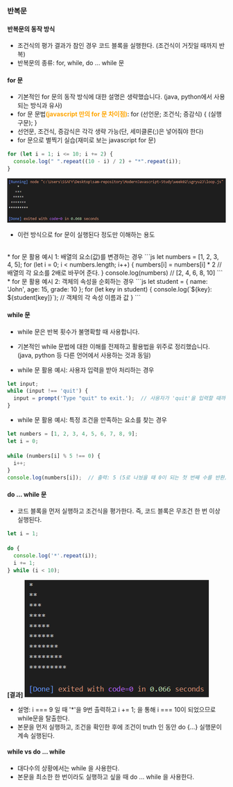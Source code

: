 ### 반복문
#### 반복문의 동작 방식
  * 조건식의 평가 결과가 참인 경우 코드 블록을 실행한다. (조건식이 거짓일 때까지 반복)
  * 반복문의 종류: for, while, do ... while 문

#### for 문
  * 기본적인 for 문의 동작 방식에 대한 설명은 생략했습니다. (java, python에서 사용되는 방식과 유사)
  * for 문 문법<strong style="color:orange">(javascript 만의 for 문 차이점)</strong>: for (선언문; 조건식; 증감식) { (실행 구문); }
  * 선언문, 조건식, 증감식은 각각 생략 가능(단, 세미클론(;)은 넣어줘야 한다)
  * for 문으로 별찍기 실습(재미로 보는 javascript for 문)
  ```js
  for (let i = 1; i <= 10; i += 2) {
    console.log(" ".repeat((10 - i) / 2) + "*".repeat(i));
  }
  ```
  ![image](./image.png)
  * 이런 방식으로 for 문이 실행된다 정도만 이해하는 용도
  <br>
  * for 문 활용 예시 1: 배열의 요소(값)를 변경하는 경우
  ```js
  let numbers = [1, 2, 3, 4, 5];
  for (let i = 0; i < numbers.length; i++) {
    numbers[i] = numbers[i] * 2  // 배열의 각 요소를 2배로 바꾸어 준다.
  }
  console.log(numbers)  // [2, 4, 6, 8, 10]
  ```
  * for 문 활용 예시 2: 객체의 속성을 순회하는 경우
  ```js
  let student = {
    name: 'John',
    age: 15,
    grade: 10
  };
  for (let key in student) {
    console.log(`${key}: ${student[key]}`);  // 객체의 각 속성 이름과 값
  }
  ```

#### while 문
  * while 문은 반복 횟수가 불명확할 때 사용합니다.
  * 기본적인 while 문법에 대한 이해를 전제하고 활용법을 위주로 정리했습니다. (java, python 등 다른 언어에서 사용하는 것과 동일)

  * while 문 활용 예시: 사용자 입력을 받아 처리하는 경우
  ```js
  let input;
  while (input !== 'quit') {
    input = prompt('Type "quit" to exit.');  // 사용자가 'quit'을 입력할 때까지 계속해서 입력을 요청하는 구문
  }
  ```

  * while 문 활용 예시: 특정 조건을 만족하는 요소를 찾는 경우
  ```js
  let numbers = [1, 2, 3, 4, 5, 6, 7, 8, 9];
  let i = 0;

  while (numbers[i] % 5 !== 0) {
    i++;
  }
  console.log(numbers[i]);  // 출력: 5 (5로 나눴을 때 0이 되는 첫 번째 수를 반환)
  ```

#### do ... while 문
  * 코드 블록을 먼저 실행하고 조건식을 평가한다. 즉, 코드 블록은 무조건 한 번 이상 실행된다.
  ```js
  let i = 1;

  do {
    console.log('*'.repeat(i));
    i += 1;
  } while (i < 10);
  ```
  **[결과]**
  ![image](do_while.png)
  * 설명: i === 9 일 때 '*'을 9번 출력하고 i += 1; 을 통해 i === 10이 되었으므로 while문을 탈출한다.
  * 본문을 먼저 실행하고, 조건을 확인한 후에 조건이 truth 인 동안 do {...} 실행문이 계속 실행된다.

#### while vs do ... while
  * 대다수의 상황에서는 while 을 사용한다.
  * 본문을 최소한 한 번이라도 실행하고 싶을 때 do ... while 을 사용한다.